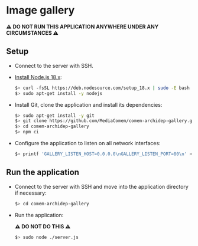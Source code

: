 # Image gallery

**:warning: DO NOT RUN THIS APPLICATION ANYWHERE UNDER ANY CIRCUMSTANCES :warning:**

## Setup

- Connect to the server with SSH.
- [Install Node.js 18.x](https://github.com/nodesource/distributions/blob/master/README.md#debinstall):

  ```bash
  $> curl -fsSL https://deb.nodesource.com/setup_18.x | sudo -E bash -
  $> sudo apt-get install -y nodejs
  ```

- Install Git, clone the application and install its dependencies:

  ```bash
  $> sudo apt-get install -y git
  $> git clone https://github.com/MediaComem/comem-archidep-gallery.git
  $> cd comem-archidep-gallery
  $> npm ci
  ```

- Configure the application to listen on all network interfaces:

  ```bash
  $> printf 'GALLERY_LISTEN_HOST=0.0.0.0\nGALLERY_LISTEN_PORT=80\n' > .env
  ```

## Run the application

- Connect to the server with SSH and move into the application directory if
  necessary:

  ```bash
  $> cd comem-archidep-gallery
  ```

- Run the application:

  **:warning: DO NOT DO THIS :warning:**

  ```bash
  $> sudo node ./server.js
  ```
